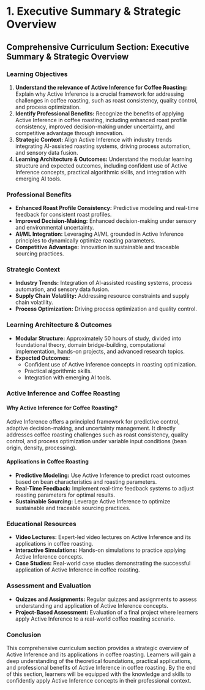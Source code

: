 # 1. Executive Summary & Strategic Overview

## Comprehensive Curriculum Section: Executive Summary & Strategic Overview

### Learning Objectives

1. **Understand the relevance of Active Inference for Coffee Roasting:** Explain why Active Inference is a crucial framework for addressing challenges in coffee roasting, such as roast consistency, quality control, and process optimization.
2. **Identify Professional Benefits:** Recognize the benefits of applying Active Inference in coffee roasting, including enhanced roast profile consistency, improved decision-making under uncertainty, and competitive advantage through innovation.
3. **Strategic Context:** Align Active Inference with industry trends integrating AI-assisted roasting systems, driving process automation, and sensory data fusion.
4. **Learning Architecture & Outcomes:** Understand the modular learning structure and expected outcomes, including confident use of Active Inference concepts, practical algorithmic skills, and integration with emerging AI tools.

### Professional Benefits

- **Enhanced Roast Profile Consistency:** Predictive modeling and real-time feedback for consistent roast profiles.
- **Improved Decision-Making:** Enhanced decision-making under sensory and environmental uncertainty.
- **AI/ML Integration:** Leveraging AI/ML grounded in Active Inference principles to dynamically optimize roasting parameters.
- **Competitive Advantage:** Innovation in sustainable and traceable sourcing practices.

### Strategic Context

- **Industry Trends:** Integration of AI-assisted roasting systems, process automation, and sensory data fusion.
- **Supply Chain Volatility:** Addressing resource constraints and supply chain volatility.
- **Process Optimization:** Driving process optimization and quality control.

### Learning Architecture & Outcomes

- **Modular Structure:** Approximately 50 hours of study, divided into foundational theory, domain bridge-building, computational implementation, hands-on projects, and advanced research topics.
- **Expected Outcomes:**
  - Confident use of Active Inference concepts in roasting optimization.
  - Practical algorithmic skills.
  - Integration with emerging AI tools.

### Active Inference and Coffee Roasting

#### Why Active Inference for Coffee Roasting?

Active Inference offers a principled framework for predictive control, adaptive decision-making, and uncertainty management. It directly addresses coffee roasting challenges such as roast consistency, quality control, and process optimization under variable input conditions (bean origin, density, processing).

#### Applications in Coffee Roasting

- **Predictive Modeling:** Use Active Inference to predict roast outcomes based on bean characteristics and roasting parameters.
- **Real-Time Feedback:** Implement real-time feedback systems to adjust roasting parameters for optimal results.
- **Sustainable Sourcing:** Leverage Active Inference to optimize sustainable and traceable sourcing practices.

### Educational Resources

- **Video Lectures:** Expert-led video lectures on Active Inference and its applications in coffee roasting.
- **Interactive Simulations:** Hands-on simulations to practice applying Active Inference concepts.
- **Case Studies:** Real-world case studies demonstrating the successful application of Active Inference in coffee roasting.

### Assessment and Evaluation

- **Quizzes and Assignments:** Regular quizzes and assignments to assess understanding and application of Active Inference concepts.
- **Project-Based Assessment:** Evaluation of a final project where learners apply Active Inference to a real-world coffee roasting scenario.

### Conclusion

This comprehensive curriculum section provides a strategic overview of Active Inference and its applications in coffee roasting. Learners will gain a deep understanding of the theoretical foundations, practical applications, and professional benefits of Active Inference in coffee roasting. By the end of this section, learners will be equipped with the knowledge and skills to confidently apply Active Inference concepts in their professional context.